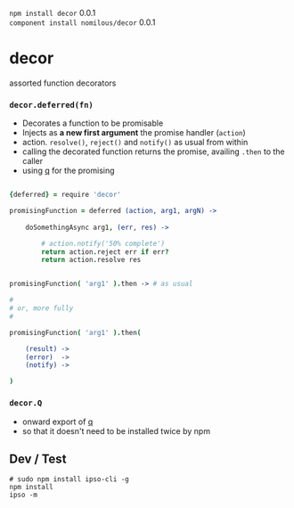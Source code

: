 `npm install decor` 0.0.1 <br />
`component install nomilous/decor` 0.0.1 <br />

decor
=====

assorted function decorators


### `decor.deferred(fn)`

* Decorates a function to be promisable
* Injects as **a new first argument** the promise handler (`action`)
* action. `resolve()`, `reject()` and `notify()` as usual from within
* calling the decorated function returns the promise, availing `.then` to the caller
* using [q](https://github.com/kriskowal/q) for the promising

```coffee

{deferred} = require 'decor'

promisingFunction = deferred (action, arg1, argN) -> 
    
    doSomethingAsync arg1, (err, res) -> 

        # action.notify('50% complete')
        return action.reject err if err?
        return action.resolve res


promisingFunction( 'arg1' ).then -> # as usual

#
# or, more fully
#

promisingFunction( 'arg1' ).then(

    (result) -> 
    (error)  -> 
    (notify) -> 

)

```

### `decor.Q` 

* onward export of [q](https://github.com/kriskowal/q)
* so that it doesn't need to be installed twice by npm



Dev / Test
----------

```
# sudo npm install ipso-cli -g
npm install
ipso -m

```
